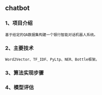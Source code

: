 ## chatbot

### 1、项目介绍
    基于给定的QA数据集构建一个银行智能对话机器人系统。

### 2、主要技术
    Word2Vector、TF_IDF、PyLtp、NER、Bottle框架。

### 3、算法实现步骤
    

### 4、模型评估



